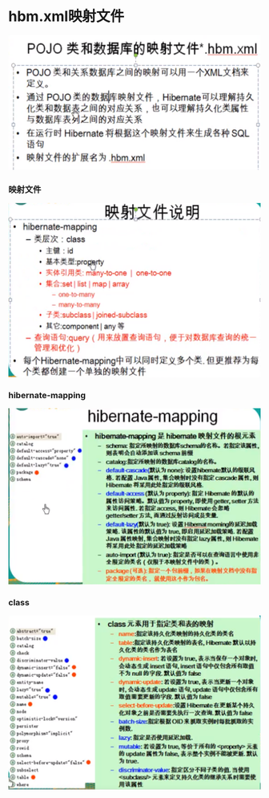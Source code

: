 # hbm.xml映射文件

![](../.gitbook/assets/image%20%28106%29.png)

### 映射文件

![](../.gitbook/assets/image%20%28100%29.png)

### hibernate-mapping

![](../.gitbook/assets/image%20%28103%29.png)

### class

![](../.gitbook/assets/image%20%28114%29.png)

